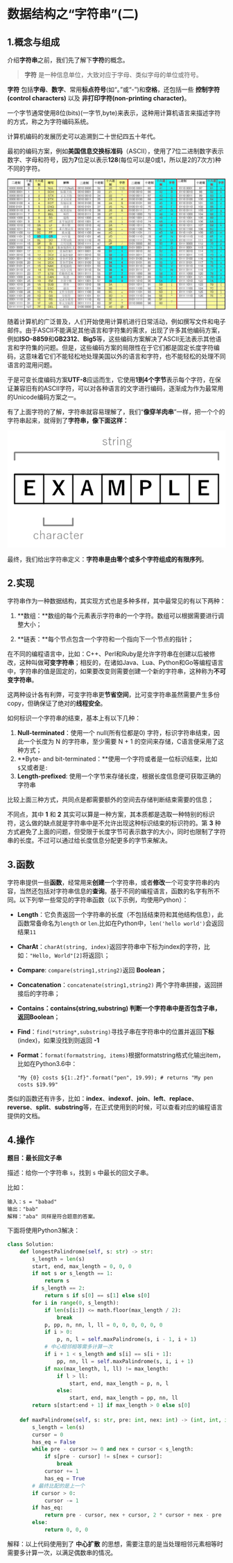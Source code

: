 # 数据结构之“字符串”(二)

## 1.概念与组成

介绍**字符串**之前，我们先了解下**字符**的概念。

>   **字符** 是一种信息单位，大致对应于字母、类似字母的单位或符号。

**字符** 包括**字母**、**数字**、常用**标点符号**(如“。”或“-”)和**空格**，还包括一些 **控制字符(control characters)** 以及 **非打印字符(non-printing character)**。

一个字节通常使用8位(bits)(一字节,byte)来表示，这种用计算机语言来描述字符的方式，称之为字符编码系统。

计算机编码的发展历史可以追溯到二十世纪四五十年代。

最初的编码方案，例如**美国信息交换标准码**（ASCII），使用了7位二进制数字表示数字、字母和符号，因为**7**位足以表示**128**(每位可以是0或1，所以是2的7次方)种不同的字符。

![ASCII码表](../assets/imgs/structure/ascii.jpeg)

随着计算机的广泛普及，人们开始使用计算机进行日常活动，例如撰写文件和电子邮件。由于ASCII不能满足其他语言和字符集的需求，出现了许多其他编码方案，例如**ISO-8859**和**GB2312**、**Big5**等，这些编码方案解决了ASCII无法表示其他语言和字符集的问题。但是，这些编码方案的局限性在于它们都是固定长度字符编码，这意味着它们不能轻松地处理美国以外的语言和字符，也不能轻松的处理不同语言的混用问题。

于是可变长度编码方案**UTF-8**应运而生，它使用**1到4个字节**表示每个字符，在保证兼容旧有的ASCII字符，可以对各种语言的文字进行编码，逐渐成为作为最常用的Unicode编码方案之一。

有了上面字符的了解，字符串就容易理解了，我们“**像穿羊肉串**”一样，把一个个的字符串起来，就得到了**字符串，像下面这样：**

![String](../assets/imgs/structure/string.png)

最终，我们给出字符串定义：**字符串是由零个或多个字符组成的有限序列**。



## 2.实现

字符串作为一种数据结构，其实现方式也是多种多样，其中最常见的有以下两种：

1. **数组：**数组的每个元素表示字符串的一个字符。数组可以根据需要进行调整大小；

2. **链表：**每个节点包含一个字符和一个指向下一个节点的指针；

在不同的编程语言中，比如：C++、Perl和Ruby是允许字符串在创建以后被修改，这种叫做**可变字符串**；相反的，在诸如Java、Lua、Python和Go等编程语言中，字符串的值是固定的，如果要改变则需要创建一个新的字符串，这种称为**不可变字符串**。

这两种设计各有利弊，可变字符串更**节省空间**，比可变字符串虽然需要产生多份copy，但确保证了绝对的**线程安全**。

如何标识一个字符串的结束，基本上有以下几种：

1.   **Null-terminated**：使用一个 null(所有位都是0) 字符，标识字符串结束，因此一个长度为 N 的字符串，至少需要 N + 1 的空间来存储，C语言便采用了这种方式；
2.   **Byte- and bit-terminated：**使用一个字符或者是一位标识结束，比如```$```又或者是```:```
3.   **Length-prefixed**: 使用一个字节来存储长度，根据长度信息便可获取正确的字符串

比较上面三种方式，共同点是都需要额外的空间去存储判断结束需要的信息；

不同点，其中 **1** 和 **2** 其实可以算是一种方案，其本质都是选取一种特别的标识符，这么做的缺点就是字符串中是不允许出现这种标识结束的标识符的。第 **3** 种方式避免了上面的问题，但受限于长度字节可表示数字的大小，同时也限制了字符串的长度。不过可以通过给长度信息分配更多的字节来解决。



## 3.函数

字符串提供一些**函数**，经常用来**创建**一个字符串，或者**修改**一个可变字符串的内容，当然还包括对字符串信息的**查询**。基于不同的编程语言，函数的名字有所不同。以下列举一些常见的字符串函数（以下示例，均使用Python）：

-   **Length**：它负责返回一个字符串的长度（不包括结束符和其他结构信息），此函数常备命名为```length``` or ```len```.比如在Python中，```len('hello world')```会返回结果```11```

-   **CharAt**：```charAt(string, index)```返回字符串中下标为index的字符，比如：```"Hello, World"[2]```将返回```l```；

-   **Compare**: ```compare(string1,string2)```返回 **Boolean**；

-   **Concatenation**：```concatenate(string1,string2)``` 两个字符串拼接，返回拼接后的字符串；

-   **Contains：**contains(string,substring) 判断一个字符串中是否包含子串，返回**Boolean**；

-   **Find**：```find(*string*,substring)```寻找子串在字符串中的位置并返回**下标**(index)，如果没找到则返回 **-1**

-   **Format**：```format(formatstring, items)```根据formatstring格式化输出item，比如在Python3.6中：

    ```
    "My {0} costs ${1:.2f}".format("pen", 19.99); # returns "My pen costs $19.99"
    ```

类似的函数还有许多，比如：**index**、**indexof**、**join**、**left**、**replace**、**reverse**、**split**、**substring**等，在正式使用到的时候，可以查看对应的编程语言提供的文档。



## 4.操作

**题目：最长回文子串**

描述：给你一个字符串 `s`，找到 `s` 中最长的回文子串。

比如：

```
输入：s = "babad"
输出："bab"
解释："aba" 同样是符合题意的答案。
```



下面将使用Python3解决：

```python
class Solution:
    def longestPalindrome(self, s: str) -> str:
        s_length = len(s)
        start, end, max_length = 0, 0, 0
        if not s or s_length == 1:
            return s
        if s_length == 2:
            return s if s[0] == s[1] else s[0]
        for i in range(0, s_length):
            if len(s[i:]) <= math.floor(max_length / 2):
                break
            p, pp, n, nn, l, ll = 0, 0, 0, 0, 0, 0
            if i > 0:
                p, n, l = self.maxPalindrome(s, i - 1, i + 1)
            # 中心相邻相等需多计算一次
            if i + 1 < s_length and s[i] == s[i + 1]:
                pp, nn, ll = self.maxPalindrome(s, i, i + 1)
            if max(max_length, l, ll) != max_length:
                if l > ll:
                    start, end, max_length = p, n, l
                else:
                    start, end, max_length = pp, nn, ll
        return s[start:end + 1] if max_length > 0 else s[0]

    def maxPalindrome(self, s: str, pre: int, nex: int) -> (int, int, int):
        s_length = len(s)
        cursor = 0
        has_eq = False
        while pre - cursor >= 0 and nex + cursor < s_length:
            if s[pre - cursor] != s[nex + cursor]:
                break
            cursor += 1
            has_eq = True
        # 最终比配的是上一个
        if cursor > 0:
            cursor -= 1
        if has_eq:
            return pre - cursor, nex + cursor, 2 * cursor + nex - pre
        else:
            return 0, 0, 0
```

解释：以上代码使用到了 **中心扩散**  的思想，需要注意的是当处理相邻元素相等时需要多计算一次，以满足偶数串的情况。

